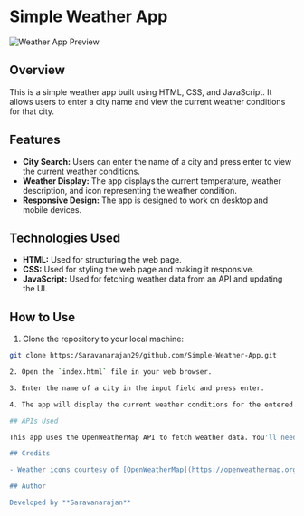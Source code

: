 # Simple Weather App

![Weather App Preview]()

## Overview
This is a simple weather app built using HTML, CSS, and JavaScript. It allows users to enter a city name and view the current weather conditions for that city.

## Features

- **City Search:** Users can enter the name of a city and press enter to view the current weather conditions.
- **Weather Display:** The app displays the current temperature, weather description, and icon representing the weather condition.
- **Responsive Design:** The app is designed to work on desktop and mobile devices.

## Technologies Used

- **HTML:** Used for structuring the web page.
- **CSS:** Used for styling the web page and making it responsive.
- **JavaScript:** Used for fetching weather data from an API and updating the UI.

## How to Use

1. Clone the repository to your local machine:
```bash
git clone https:/Saravanarajan29/github.com/Simple-Weather-App.git

2. Open the `index.html` file in your web browser.

3. Enter the name of a city in the input field and press enter.

4. The app will display the current weather conditions for the entered city.

## APIs Used

This app uses the OpenWeatherMap API to fetch weather data. You'll need to sign up for an API key [here](https://openweathermap.org/api) and replace the placeholder API key in the `script.js` file with your own API key.

## Credits

- Weather icons courtesy of [OpenWeatherMap](https://openweathermap.org/weather-conditions)

## Author 

Developed by **Saravanarajan**

